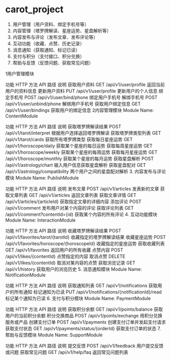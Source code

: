 # carot_project
1. 用户管理（用户资料、绑定手机号等）
2. 内容管理（塔罗牌解读、星座运势、星盘解析等）
3. 内容发布与评论（发布文章、发布评论等）
4. 互动功能（收藏、点赞、历史记录）
5. 消息通知（获取通知、标记已读）
6. 支付与积分（支付接口、积分兑换）
7. 帮助与反馈（反馈问题、获取常见问题）

1用户管理模块

功能	HTTP 方法	API 路径	说明
获取用户资料	GET	/api/v1/user/profile	返回当前用户的资料信息
更新用户资料	PUT	/api/v1/user/profile	更新用户的个人信息
绑定手机号	POST	/api/v1/user/bind/phone	绑定用户手机号
解绑手机号	POST	/api/v1/user/unbind/phone	解绑用户手机号
获取用户绑定信息	GET	/api/v1/user/bindings	获取用户的绑定信息
2内容管理模块
   Module Name: ContentModule

功能	HTTP 方法	API 路径	说明
获取塔罗牌解读结果	POST	/api/v1/tarot/interpret	根据用户选择返回塔罗牌解读
获取塔罗牌类型列表	GET	/api/v1/tarot/cards	获取所有塔罗牌类型
获取每日星座运势	GET	/api/v1/horoscope/daily	获取某个星座的每日运势
获取每周星座运势	GET	/api/v1/horoscope/weekly	获取某个星座的每周运势
获取每月星座运势	GET	/api/v1/horoscope/monthly	获取某个星座的每月运势
获取星盘解析	POST	/api/v1/astrology/chart	输入用户信息获取星盘解析
获取星盘配对	GET	/api/v1/astrology/compatibility	两个用户之间的星盘配对解析
3. 内容发布与评论模块
   Module Name: PublishModule

功能	HTTP 方法	API 路径	说明
发布文章	POST	/api/v1/articles	发表新的文章
获取文章列表	GET	/api/v1/articles	返回文章列表
获取文章详情	GET	/api/v1/articles/{articleId}	获取指定文章的详细内容
添加评论	POST	/api/v1/comment	发布用户对某个内容的评论
获取评论列表	GET	/api/v1/comment?contentId={id}	获取某个内容的所有评论
4. 互动功能模块
   Module Name: InteractionModule

功能	HTTP 方法	API 路径	说明
收藏塔罗牌解读结果	POST	/api/v1/favorites/tarot/{tarotId}	收藏指定的塔罗牌解读结果
收藏星座运势	POST	/api/v1/favorites/horoscope/{horoscopeId}	收藏指定的星座运势
获取收藏列表	GET	/api/v1/favorites	返回用户的所有收藏
点赞内容	POST	/api/v1/likes/{contentId}	点赞指定的内容
取消点赞	DELETE	/api/v1/likes/{contentId}	取消对某内容的点赞
获取浏览记录	GET	/api/v1/history	获取用户的浏览历史
5. 消息通知模块
   Module Name: NotificationModule

功能	HTTP 方法	API 路径	说明
获取通知列表	GET	/api/v1/notifications	获取用户的所有通知
标记通知为已读	PUT	/api/v1/notifications/{notificationId}/read	标记某个通知为已读
6. 支付与积分模块
   Module Name: PaymentModule

功能	HTTP 方法	API 路径	说明
获取积分余额	GET	/api/v1/points/balance	获取用户的当前积分余额
积分兑换商品	POST	/api/v1/points/exchange	用积分兑换服务或产品
创建支付订单	POST	/api/v1/payments	创建支付订单并发起支付请求
获取支付状态	GET	/api/v1/payments/status/{orderId}	获取支付订单的状态
7. 帮助与反馈模块
   Module Name: SupportModule

功能	HTTP 方法	API 路径	说明
提交反馈	POST	/api/v1/feedback	用户提交反馈或问题
获取常见问题	GET	/api/v1/help/faq	返回常见问题列表